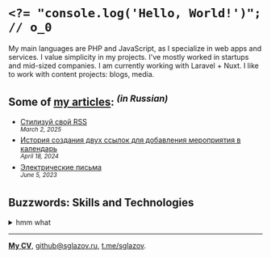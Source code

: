 # `<?= "console.log('Hello, World!')"; // o_0`
My main languages are PHP and JavaScript, as I specialize in web apps and services. I value simplicity in my projects. I've mostly worked in startups and mid-sized companies. I am currently working with Laravel + Nuxt. I like to work with content projects: blogs, media.

## Some of [my articles](https://sglazov.ru/notes/): <sup>_(in Russian)_</sup>

* [Стилизуй свой RSS](https://sglazov.ru/notes/rss-styling/) <br />
<sup>_March 2, 2025_</sup>
* [История создания двух ссылок для добавления мероприятия в календарь](https://sglazov.ru/notes/add-to-calendar/) <br />
<sup>_April 18, 2024_</sup>
* [Электрические письма](https://sglazov.ru/notes/emails/) <br />
<sup>_June 5, 2023_</sup>


## Buzzwords: Skills and Technologies
<details>
  <summary>hmm what</summary>

  React, Livewire, CloudPayments API, Tinkoff API, Bitbucket, PostCSS, Blade, Docker, Zeplin, Nunjucks, jQuery, Cypress, Eleventy (11ty), Gulp, TimeWeb, GitHub, Sketch, Laravel, phpMyAdmin, Stylus, Shell, Flarum, webpack, MAMP, Shop-Script, Nuxt, Grunt, Makefile, Figma, SCSS, GitHub Actions, Tailwind, HTTPie, JavaScript, styled-components, Git, Laravel Nova, БЭМ, HTML, Nginx, SVG, Composer, Apache, Less, SEO, WordPress, Eloquent ORM, PHP, ispmanager, CSS, Photoshop, GitLab, Markdown, Pug (Jade), Reg.ru, MySQL, Vue, Accessibility (a11y), Vite, Deployer.php, Bootstrap.
</details>

----
[**My CV**](https://sglazov.ru/cv/), [github@sglazov.ru](mailto:github@sglazov.ru), [t.me/sglazov](https://t.me/sglazov).
